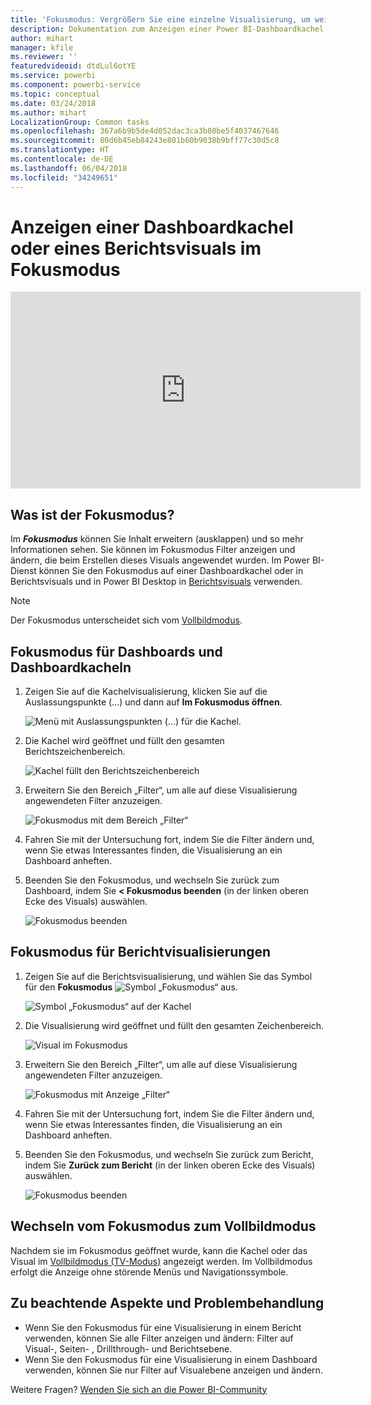 ```yaml
---
title: 'Fokusmodus: Vergrößern Sie eine einzelne Visualisierung, um weitere Details anzuzeigen.'
description: Dokumentation zum Anzeigen einer Power BI-Dashboardkachel oder von Berichtsvisualisierungen im Fokusmodus (Ausklappen).
author: mihart
manager: kfile
ms.reviewer: ''
featuredvideoid: dtdLul6otYE
ms.service: powerbi
ms.component: powerbi-service
ms.topic: conceptual
ms.date: 03/24/2018
ms.author: mihart
LocalizationGroup: Common tasks
ms.openlocfilehash: 367a6b9b5de4d052dac3ca3b80be5f4037467646
ms.sourcegitcommit: 80d6b45eb84243e801b60b9038b9bff77c30d5c8
ms.translationtype: HT
ms.contentlocale: de-DE
ms.lasthandoff: 06/04/2018
ms.locfileid: "34249651"
---
```

# <a name="display-a-dashboard-tile-or-report-visual-in-focus-mode"></a>Anzeigen einer Dashboardkachel oder eines Berichtsvisuals im Fokusmodus

<iframe width="560" height="315" src="https://www.youtube.com/embed/dtdLul6otYE" frameborder="0" allowfullscreen></iframe>


## <a name="what-is-focus-mode"></a>Was ist der Fokusmodus?

Im ***Fokusmodus*** können Sie Inhalt erweitern (ausklappen) und so mehr Informationen sehen.  Sie können im Fokusmodus Filter anzeigen und ändern, die beim Erstellen dieses Visuals angewendet wurden.  Im Power BI-Dienst können Sie den Fokusmodus auf einer Dashboardkachel oder in Berichtsvisuals und in Power BI Desktop in [Berichtsvisuals](desktop-report-view.md) verwenden.

> [!NOTE]
> Der Fokusmodus unterscheidet sich vom [Vollbildmodus](service-fullscreen-mode.md).
> 


## <a name="focus-mode-for-dashboard-tiles"></a>Fokusmodus für Dashboards und Dashboardkacheln

1. Zeigen Sie auf die Kachelvisualisierung, klicken Sie auf die Auslassungspunkte (...) und dann auf **Im Fokusmodus öffnen**. 

    ![Menü mit Auslassungspunkten (...) für die Kachel](media/service-focus-mode/power-bi-dashboard-focus-mode.png).

2. Die Kachel wird geöffnet und füllt den gesamten Berichtszeichenbereich. 

   ![Kachel füllt den Berichtszeichenbereich](media/service-focus-mode/power-bi-tile-focus.png)

3. Erweitern Sie den Bereich „Filter“, um alle auf diese Visualisierung angewendeten Filter anzuzeigen.
   
   ![Fokusmodus mit dem Bereich „Filter“](media/service-focus-mode/power-bi-focus-filters.png)

4. Fahren Sie mit der Untersuchung fort, indem Sie die Filter ändern und, wenn Sie etwas Interessantes finden, die Visualisierung an ein Dashboard anheften.

5. Beenden Sie den Fokusmodus, und wechseln Sie zurück zum Dashboard, indem Sie **< Fokusmodus beenden** (in der linken oberen Ecke des Visuals) auswählen.
   
    ![Fokusmodus beenden](media/service-focus-mode/power-bi-tile-exit-focus.png)    


## <a name="focus-mode-for-report-visualizations"></a>Fokusmodus für Berichtvisualisierungen

1. Zeigen Sie auf die Berichtsvisualisierung, und wählen Sie das Symbol für den **Fokusmodus** ![Symbol „Fokusmodus“](media/service-focus-mode/pbi_popout.jpg) aus.  
   
   ![Symbol „Fokusmodus“ auf der Kachel](media/service-focus-mode/power-bi-hover-focus.png)
2. Die Visualisierung wird geöffnet und füllt den gesamten Zeichenbereich. 

   ![Visual im Fokusmodus](media/service-focus-mode/power-bi-display-focus-newer2.png)
3. Erweitern Sie den Bereich „Filter“, um alle auf diese Visualisierung angewendeten Filter anzuzeigen.
   
   ![Fokusmodus mit Anzeige „Filter“](media/service-focus-mode/power-bi-display-focus-filters.png)
4. Fahren Sie mit der Untersuchung fort, indem Sie die Filter ändern und, wenn Sie etwas Interessantes finden, die Visualisierung an ein Dashboard anheften.   
5. Beenden Sie den Fokusmodus, und wechseln Sie zurück zum Bericht, indem Sie **Zurück zum Bericht** (in der linken oberen Ecke des Visuals) auswählen. 
   
    ![Fokusmodus beenden](media/service-focus-mode/power-bi-exit-focus-report.png)  

## <a name="go-from-focus-mode-to-full-screen-mode"></a>Wechseln vom Fokusmodus zum Vollbildmodus
Nachdem sie im Fokusmodus geöffnet wurde, kann die Kachel oder das Visual im [Vollbildmodus (TV-Modus)](service-fullscreen-mode.md) angezeigt werden. Im Vollbildmodus erfolgt die Anzeige ohne störende Menüs und Navigationssymbole.

## <a name="considerations-and-troubleshooting"></a>Zu beachtende Aspekte und Problembehandlung
* Wenn Sie den Fokusmodus für eine Visualisierung in einem Bericht verwenden, können Sie alle Filter anzeigen und ändern: Filter auf Visual-, Seiten- , Drillthrough- und Berichtsebene.    
* Wenn Sie den Fokusmodus für eine Visualisierung in einem Dashboard verwenden, können Sie nur Filter auf Visualebene anzeigen und ändern.

Weitere Fragen? [Wenden Sie sich an die Power BI-Community](http://community.powerbi.com/)

